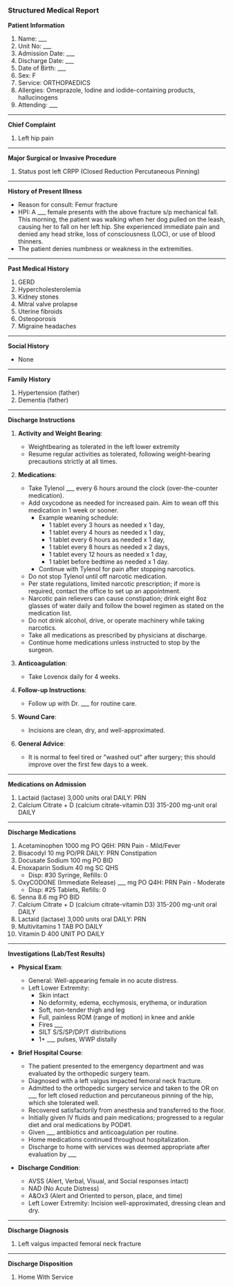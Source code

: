 ### Structured Medical Report  

**Patient Information**  
1. Name: ___  
2. Unit No: ___  
3. Admission Date: ___  
4. Discharge Date: ___  
5. Date of Birth: ___  
6. Sex: F  
7. Service: ORTHOPAEDICS  
8. Allergies: Omeprazole, Iodine and iodide-containing products, hallucinogens  
9. Attending: ___  

---

**Chief Complaint**  
1. Left hip pain  

---

**Major Surgical or Invasive Procedure**  
1. Status post left CRPP (Closed Reduction Percutaneous Pinning)  

---

**History of Present Illness**  
- Reason for consult: Femur fracture  
- HPI: A ___ female presents with the above fracture s/p mechanical fall. This morning, the patient was walking when her dog pulled on the leash, causing her to fall on her left hip. She experienced immediate pain and denied any head strike, loss of consciousness (LOC), or use of blood thinners.  
- The patient denies numbness or weakness in the extremities.  

---

**Past Medical History**  
1. GERD  
2. Hypercholesterolemia  
3. Kidney stones  
4. Mitral valve prolapse  
5. Uterine fibroids  
6. Osteoporosis  
7. Migraine headaches  

---

**Social History**  
- None  

---

**Family History**  
1. Hypertension (father)  
2. Dementia (father)  

---

**Discharge Instructions**  
1. **Activity and Weight Bearing**:  
   - Weightbearing as tolerated in the left lower extremity  
   - Resume regular activities as tolerated, following weight-bearing precautions strictly at all times.  

2. **Medications**:  
   - Take Tylenol ___ every 6 hours around the clock (over-the-counter medication).  
   - Add oxycodone as needed for increased pain. Aim to wean off this medication in 1 week or sooner.  
     - Example weaning schedule:  
       - 1 tablet every 3 hours as needed x 1 day,  
       - 1 tablet every 4 hours as needed x 1 day,  
       - 1 tablet every 6 hours as needed x 1 day,  
       - 1 tablet every 8 hours as needed x 2 days,  
       - 1 tablet every 12 hours as needed x 1 day,  
       - 1 tablet before bedtime as needed x 1 day.  
     - Continue with Tylenol for pain after stopping narcotics.  
   - Do not stop Tylenol until off narcotic medication.  
   - Per state regulations, limited narcotic prescription; if more is required, contact the office to set up an appointment.  
   - Narcotic pain relievers can cause constipation; drink eight 8oz glasses of water daily and follow the bowel regimen as stated on the medication list.  
   - Do not drink alcohol, drive, or operate machinery while taking narcotics.  
   - Take all medications as prescribed by physicians at discharge.  
   - Continue home medications unless instructed to stop by the surgeon.  

3. **Anticoagulation**:  
   - Take Lovenox daily for 4 weeks.  

4. **Follow-up Instructions**:  
   - Follow up with Dr. ___ for routine care.  

5. **Wound Care**:  
   - Incisions are clean, dry, and well-approximated.  

6. **General Advice**:  
   - It is normal to feel tired or "washed out" after surgery; this should improve over the first few days to a week.  

---

**Medications on Admission**  
1. Lactaid (lactase) 3,000 units oral DAILY: PRN  
2. Calcium Citrate + D (calcium citrate-vitamin D3) 315-200 mg-unit oral DAILY  

---

**Discharge Medications**  
1. Acetaminophen 1000 mg PO Q6H: PRN Pain - Mild/Fever  
2. Bisacodyl 10 mg PO/PR DAILY: PRN Constipation  
3. Docusate Sodium 100 mg PO BID  
4. Enoxaparin Sodium 40 mg SC QHS  
   - Disp: #30 Syringe, Refills: 0  
5. OxyCODONE (Immediate Release) ___ mg PO Q4H: PRN Pain - Moderate  
   - Disp: #25 Tablets, Refills: 0  
6. Senna 8.6 mg PO BID  
7. Calcium Citrate + D (calcium citrate-vitamin D3) 315-200 mg-unit oral DAILY  
8. Lactaid (lactase) 3,000 units oral DAILY: PRN  
9. Multivitamins 1 TAB PO DAILY  
10. Vitamin D 400 UNIT PO DAILY  

---

**Investigations (Lab/Test Results)**  
- **Physical Exam**:  
  - General: Well-appearing female in no acute distress.  
  - Left Lower Extremity:  
    - Skin intact  
    - No deformity, edema, ecchymosis, erythema, or induration  
    - Soft, non-tender thigh and leg  
    - Full, painless ROM (range of motion) in knee and ankle  
    - Fires ___  
    - SILT S/S/SP/DP/T distributions  
    - 1+ ___ pulses, WWP distally  

- **Brief Hospital Course**:  
  - The patient presented to the emergency department and was evaluated by the orthopedic surgery team.  
  - Diagnosed with a left valgus impacted femoral neck fracture.  
  - Admitted to the orthopedic surgery service and taken to the OR on ___ for left closed reduction and percutaneous pinning of the hip, which she tolerated well.  
  - Recovered satisfactorily from anesthesia and transferred to the floor.  
  - Initially given IV fluids and pain medications; progressed to a regular diet and oral medications by POD#1.  
  - Given ___ antibiotics and anticoagulation per routine.  
  - Home medications continued throughout hospitalization.  
  - Discharge to home with services was deemed appropriate after evaluation by ___  

- **Discharge Condition**:  
  - AVSS (Alert, Verbal, Visual, and Social responses intact)  
  - NAD (No Acute Distress)  
  - A&Ox3 (Alert and Oriented to person, place, and time)  
  - Left Lower Extremity: Incision well-approximated, dressing clean and dry.  

---

**Discharge Diagnosis**  
1. Left valgus impacted femoral neck fracture  

---

**Discharge Disposition**  
1. Home With Service